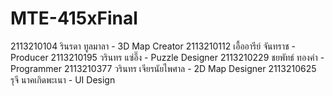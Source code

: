 # MTE-415xFinal
2113210104 รินรดา ทูลมาลา - 3D Map Creator
2113210112 เอื้ออารีย์ จันทราช  - Producer
2113210195 วรินทร แซ่อึ๊ง - Puzzle Designer
2113210229 ชยพัทธ์ ทองคำ - Programmer
2113210377 วรินทร เจียรนัยไพศาล - 2D Map Designer
2113210625 รุจี นาคเกิดพะเนา - UI Design 
